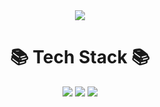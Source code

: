 <div align="center">
<img src="https://capsule-render.vercel.app/api?type=waving&color=random&height=300&section=header&text=Hi!%20I'm%20JungMin!&fontSize=90">

# 📚 Tech Stack 📚  
<img src="https://img.shields.io/badge/C/C++-00599C?style=flat-square&logo=Cplusplus&logoColor=whtie"/> <img src="https://img.shields.io/badge/python-3776AB?style=flat-square&logo=python&logoColor=whtie"/> <img src="https://img.shields.io/badge/python-3776AB?style=flat-square&logo=python&logoColor=whtie"/>
</div>
